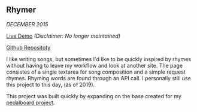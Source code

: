## Rhymer


*DECEMBER 2015*

[Live Demo](/rhymer/) *(Disclaimer: No longer maintained)*

[Github Repositoty](https://github.com/JakeThurman/Rhymer)

I like writing songs, but sometimes I'd like to be quickly inspired by rhymes without having to leave my workflow and look at another site. 
The page consistes of a single textarea for song composition and a simple request rhymes.
Rhyming words are found through an API call.
I personally still use this project to this day, (as of 2019).

This project was built quickly by expanding on the base created for my [pedalboard project](./pedalboardProject.html).
